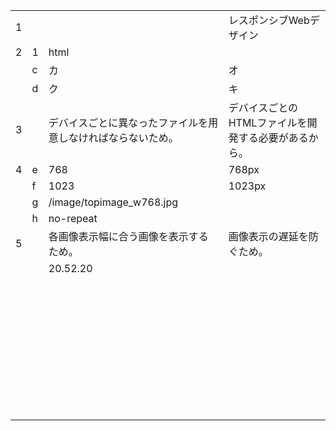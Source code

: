 |      |      |                                                              |                                                      |
| ---- | ---- | ------------------------------------------------------------ | ---------------------------------------------------- |
| 1    |      |                                                              | レスポンシブWebデザイン                              |
| 2    | 1    | html                                                         |                                                      |
|      | c    | カ                                                           | オ                                                   |
|      | d    | ク                                                           | キ                                                   |
| 3    |      | デバイスごとに異なったファイルを用意しなければならないため。 | デバイスごとのHTMLファイルを開発する必要があるから。 |
| 4    | e    | 768                                                          | 768px                                                |
|      | f    | 1023                                                         | 1023px                                               |
|      | g    | /image/topimage_w768.jpg                                     |                                                      |
|      | h    | no-repeat                                                    |                                                      |
| 5    |      | 各画像表示幅に合う画像を表示するため。                       | 画像表示の遅延を防ぐため。                           |
|      |      | 20.52.20                                                     |                                                      |
|      |      |                                                              |                                                      |
|      |      |                                                              |                                                      |
|      |      |                                                              |                                                      |
|      |      |                                                              |                                                      |
|      |      |                                                              |                                                      |
|      |      |                                                              |                                                      |
|      |      |                                                              |                                                      |
|      |      |                                                              |                                                      |
|      |      |                                                              |                                                      |
|      |      |                                                              |                                                      |
|      |      |                                                              |                                                      |
|      |      |                                                              |                                                      |
|      |      |                                                              |                                                      |
|      |      |                                                              |                                                      |
|      |      |                                                              |                                                      |
|      |      |                                                              |                                                      |
|      |      |                                                              |                                                      |
|      |      |                                                              |                                                      |
|      |      |                                                              |                                                      |
|      |      |                                                              |                                                      |
|      |      |                                                              |                                                      |
|      |      |                                                              |                                                      |
|      |      |                                                              |                                                      |
|      |      |                                                              |                                                      |
|      |      |                                                              |                                                      |
|      |      |                                                              |                                                      |
|      |      |                                                              |                                                      |
|      |      |                                                              |                                                      |
|      |      |                                                              |                                                      |
|      |      |                                                              |                                                      |
|      |      |                                                              |                                                      |
|      |      |                                                              |                                                      |
|      |      |                                                              |                                                      |
|      |      |                                                              |                                                      |
|      |      |                                                              |                                                      |
|      |      |                                                              |                                                      |
|      |      |                                                              |                                                      |
|      |      |                                                              |                                                      |

